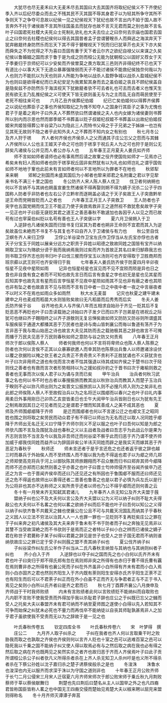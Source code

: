 <!-- { "loadSidebar": true } -->
　　大犹尽也尽无麦禾曰大无麦禾尽去其国曰大去其国齐将取纪纪侯义不下齐使纪季入齐以后纪尽委众而去之不残其民不灭其国不辱其身君子以为轻其所争守其所不争则天下之争夺可息故以纪侯一见之纪侯视天下犹纪也故不言出内不廹于国人故不言奔外不托于诸侯故不言其所往国虽去而犹存也故不言灭无君而莫之别也故不言名叶子曰国君死社稷大夫死众士死制礼欤礼也大夫去位止之曰奈何去宗庙也国君去国止之曰奈何去社稷也纪侯何以得去其国昔者孟子尝谓瞽瞍杀人而舜逃之海滨弃天下犹弃敝屣终身防然乐而忘天下其不得于瞽瞍视天下恱而归已犹草芥也夫天下亦大矣而舜失之不为忧得之不为喜曰吾固有重于天下者云尔齐之欲纪自禄父以来谋之久矣纪侯以鲁婚姻之国而求于鲁于是为成之防而桓公无能为犹朝桓公以固好又荐女于天子季姜归于京师纪可以少安矣而齐侯曽莫之畏方取其三邑则齐非得纪终不已也天下有道比小以事大天下无道众暴寡强陵弱而天子不能讨诸侯不能救纪侯独奈何哉以为人也则力不能抗以为天也则非人所能为争地以战杀人盈野争城以战杀人盈城纪侯不为也则曰是欲得者纪而已夫纪安足为我累絜其身而去之虽伯姬之丧且不顾纪侯盖自是隐矣兹不亦防然乐于海滨视天下犹敝屣者欤不可去者礼也可去而去者义也惟天生民有欲无主乃乱推纪侯之义可使天下皆无欲则虽无与为之主而乱无自而萌民使至于老死不相往来可也
　　六月乙丑齐侯葬纪伯姬
　　纪已亡矣伯姬何以得葬齐侯葬之以说纪也葬臣子之事也齐侯知取纪之为愧不知夺人之国身行其臣子之事为尤愧也君子于是着之焉叶子曰外夫人不葬然欤曰然谓诸侯之夫人也内女嫁为诸侯妻则书葬所以别内而示恩也然而鄫季姬不书葬盖以贬子叔姬杞叔姬不书葬盖以出故纪伯姬叔姬宋共姬皆得葬公羊谷梁乃以为隐此三人而特书父母之于子兄弟之于姊妹一也岂有见其死无故则不隐之者乎此知外夫人之不葬而不知内女之有别也
　　秋七月冬公及齐人狩于禚
　　齐人者何齐侯也齐侯杀人之父而通其子庄公忘父之怨而与其雠人齐侯所以人公也主王姬天子命之可也防于禚享于祝丘夫人为之可也狩于是则公无辞矣凡诸侯与公并见而人者公亦与人也
　　五年春王正月夏夫人姜氏如齐师
　　师不言如如师者请师也必有事焉然后请之故鞌之役齐使国佐如师才一见焉亦己希矣未有妇人而如师者也防于禚享祝丘固非矣然犹有以为礼也如师岂礼之谓乎国佐如师不地地于鞌也此前未有言如师者何以不言地所以为罪者不在地也
　　秋郳犁来来朝
　　郳邾之别国而未盛其国后为小邾者也犂来郳君之名附庸之君以字见犂来书名不满三十里之国也
　　冬公防齐人宋人陈人蔡人伐卫
　　伐卫者何纳朔也何以不言纳不与其纳也朔虽宣姜生然诸侯不得再娶则朔不得为嫡子况杀二公子乎四国称人防者乎非防者也左右公子立黔牟而逐朔盖必请之于天子矣故王人子突救黔牟逆王命而党朔皆贬而人之者也
　　六年春王正月王人子突救卫
　　王人防者也子突字也五国党朔而伐卫王不能正乃使子突救焉救非王之道然视不救犹愈矣故字子突一见正也叶子曰臣无褎贬其君之道王之善恶春秋不敢遽加也各因乎人以见之而已故苟有过也宰渠伯纠贬以名苟有善也王人子突襃以字
　　夏六月卫侯朔入于卫
　　入逆辞也凡诸侯失国而归皆书复归冝其为君者也朔非王命则不宜君而其入为逆矣故虽位未絶而不书复不与其复也不曰自齐入于卫诸侯与有力也
　　秋公至自伐卫螟冬齐人来归卫俘
　　卫俘公羊谷梁作卫宝左氏作卫俘当从左氏宝亦俘也古者天子分宝玉于同姓以展亲分远方之职贡于异姓以昭德之致故同姓之国皆有宝齐以纳朔取卫宝以为赂欲分谤于我而我纳焉我则过矣而齐为首故正其名曰来归郜鼎我志也则书取卫俘齐志也则书归叶子曰伐三艐而俘宝玉以汤则可也齐安得取于卫胜商邦而班宗彛以武王则可也齐安得归于我
　　七年春夫人姜氏防齐侯于防夏四月辛卯夜恒星不见夜中星陨如雨
　　记异也恒星经星也冝见而不见不宜陨而陨是异也日之食也非自食有食之者而不可知也故先言日而后言有食星之孛也初无是星也见其星而后知其孛也故先言有星而后言孛恒星不见夜中星陨如雨其不见也非有蔽之者也其陨也非有坠之者也故直言不见与陨而不言有日中者一日之中夜中者一夜之中言昼夜者不以时义不在焉也如雨众多如雨然
　　秋大水无麦苗
　　记灾也秋夏之建午建未建申之月也麦成而稻苗大水则皆败矣故曰无凡稻苗而后秀秀而后实
　　冬夫人姜氏防齐侯于谷
　　谷齐地也夫人与齐侯八年而五相求自始孙于齐见一贬其后不复贬恶恶不再贬也叶子曰吾读载驰之诗始曰齐子发夕已而曰齐子岂弟是在禚祝丘之际犹可也继曰齐子翺翔终之以齐子游敖则无复忌惮矣故如师又防防又防谷则所谓盛其车服疾驱于通道大都播其恶于万民者也是诗与南山皆刺襄公而毎以鲁道有荡齐子为言非恶于我与南山始恶之诗也故言大夫见其防而去之载驰极其恶之辞也故言不可掩而播于万民夫见恶于万民则春秋如师之意防与谷之防又何责焉
　　八年春王正月师次于郎以俟陈人蔡人
　　师者何我师也何以不言将将卑师众也陈人蔡人陈蔡之防者也次何以言俟不正其以众暴寡欲邀人而幸其防也陈蔡出兵鲁人以师邀诸涂设伏以覆之欤据险以掩之欤王者之兵贵正不贵奇贵义不贵利不正胜犹谲也不义获犹贪也叶子曰次非用师之道也有伐而言次者不怙其强退以待其成如齐侯之于楚书曰次于陉则伐之善者也有救而言次者形势相持以为之援如叔孙豹之于晋书曰次于雍榆则救之善者也无事而次以俟人君子以为谲与贪而已矣
　　甲午治兵
　　治兵者何秋习武事之名也何以书不时也古者以春搜振旅而教其出以秋狝治兵而教其入而楚子玉治兵于睽则不必以狝凡师出则为之矣晋文公振旅凯以入则不必搜凡师入则为之矣非礼也此郎之师俟陈人蔡人不至故假治兵以为之名将迁以围郕而以春兴之也叶子曰礼内事用柔日外事用刚日己卯烝乙亥尝皆柔日也壬午大阅甲午治兵皆刚日也以为犹有先王之制焉故因其日之可见者而见之是谓君子憎而知其善成人之美不成其恶也
　　夏师及齐师围郕郕降于齐师
　　是迁而围郕者也何以不言遂公迁之也郕文王之昭同姓也围之则将取之矣劳民而动众君子有不得已以师出为无名而迁以取人况同姓乎郕降于齐师出无名迁无义曰宁降于齐师尔则义不足以服之也叶子曰吾何以知是为郎之师欤凡围不言及及围犹及战也春秋之义以主战者及战者曰吾志乎为此战云尔是果为齐志则言防不当言及今以我及非吾师迁而何谷梁不察乎此而归恶于齐乃谓不使齐师加威于郕我伐同姓而益齐以为辞固非矣公羊讳灭同姓而辟之是我实灭而嫁其恶于齐恶足为春秋乎
　　秋师还
　　师未言还者于是乎言还危之也还者返乎彼之辞也越三时而暴兵于外始俟人而不至终围人而不服以我为危不得返也君子以为郕之师几郑之师郑使高克将兵于河上以御狄陈其师旅翺翔而不召众散而归书曰郑弃其师今郕降而师不还亦郑而已矣然则善之乎亦善之也叶子曰晋士匄帅师侵齐至谷闻齐侯卒乃还还之为言一也于晋闻齐侯卒而还曰乃还见还之有所因也于鲁围郕不服而还曰师还见还之危不得返也故师出以善得还者二晋善也鲁善之也是以君子必慎为兵左氏以是行为公将非也其亦不达称师之义矣所贵乎还者以师也乃公不得乎郕而还则何善之云
　　冬十有一月癸未齐无知弑其君诸儿
　　九年春齐人杀无知公及齐大夫盟于蔇
　　盟纳子纠也公不及大夫何以言公及齐大夫盟以公为义可以纳子纠则不耻大夫得敌公也大夫何以不名畧之也何以畧之欲纳子纠而后不能也叶子曰吾何以知公之义得以纳子纠欤齐鲁不共戴天之雠也使襄公在公且不可与共戴天况国乱而纳其子乎春秋之义因人以立法不穷法以治其人人一人也罪一罪也一见贬则不复再贬矣庄公之罪在于子纠来奔之初凡诸侯及其大夫来奔于鲁未有不书于防者而子纠之奔独无见焉非以其讐不当受故深絶之而不书欤则于是焉而正之者特以子纠小白之辨而已诸侯之嫡子君在称世子君薨称子某子纠得以君薧之辞见是世子也受人之世子国无君而不纳则谁纳欤故庄公之罪已定于受子纠则蔇之盟不责其纳子纠也
　　夏公伐齐纳子纠
　　子纠谷梁作纠左氏公羊作子纠当从二氏凡春秋言纳皆与其纳也与其纳则纠者子纠也
　　齐小白入于齐
　　入逆辞也以夺子纠之国而先之也小白何以氏齐齐未有君也叶子曰突归于郑不得氏郑有忽在焉则郑非突之所得有也赤归于曹不得氏曹有覊在焉则曹非赤之所得有也襄公死而子纠在外齐虽非小白所得有齐未有君而小白入焉则小白亦固齐之君也然则齐阳生入于齐内既有荼则阳生安得亦氏齐乎阳生正荼不正也有阳生而后可以不君荼子纠正而在外小白虽不正而齐无与争君者正与不正于书入焉见之矣则小白所以氏齐者曰是齐之君而已
　　秋七月丁酉葬齐襄公八月庚申及齐师战于干时我师败绩
　　内未有言败绩者此何以言败绩贬不能纳纠而自取败也凡内职不言败不使我受责而外得加乎我以杀耻君子辞也庄公之于纠既已忘父之雠而受人之托矣大夫以春盟齐未有君可纳而不纳至夏师图之遂使小白得以先入若知其不可争而始保之纠犹未必死也不量力而再伐卒不能纳徒以自丧其师耻孰甚焉非人之加乎君子虽欲使我不受责而无以为之辞故于是一见之也

　　叶氏春秋传卷五
　　钦定四库全书
　　叶氏春秋传卷六
　　宋　叶梦得　撰
　　庄公二
　　九月齐人取子纠杀之
　　子纠在我者也齐人何以言取乗干时之败胁我而取之也孰取之齐侯也齐侯则何以言齐人贬也十室之邑可以逃难百室之邑可以隐死我以千乗之国不能纳子纠又使人得以取焉必有与之然后取之病在我也必有得之然后取之病在齐也既两见之矣然实杀之者齐也故归恶于齐而人齐侯焉叶子曰此子贡所谓桓公杀公子纠者欤凡义所得杀者杀在上齐人杀无知卫人杀州吁是也义所不得杀者杀在下蔡公孙姓以沈子嘉归杀之楚子诱蔡侯般杀之是也
　　冬浚洙
　　洙鲁水也浚深也内无以服齐而求深于洙以为守国之道则非也
　　十年春王正月公败齐师于长勺二月公侵宋三月宋人迁宿夏六月齐师宋师次于郎公败宋师于乗丘秋九月荆败蔡师于莘以蔡侯献舞归
　　荆楚也先曰荆后曰楚名从主人以国举之外之也凡四裔君皆称国臣皆称人畧之也中国无王四裔交侵而楚始见焉楚大夫以椒来聘以屈完来盟则得称名
　　冬十月齐师灭谭谭子奔莒
